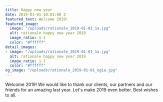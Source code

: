 ```yaml
---
title: Happy new year
date: 2019-01-01 10:01:00 Z
featured_text: Welcome 2019!
featured_image:
  image: "/uploads/rationale_2019-01-01_1a.jpg"
  alt: rationale happy new year 2019
  image_ratio: 1-1
  color: "#ffffff"
detail_images:
- image: "/uploads/rationale_2019-01-01_1a.jpg"
  alt: rationale happy new year 2019
  image_ratio: 1-1
  color: "#ffffff"
og_image: "/uploads/rationale_2019-01-01_og1a.jpg"
---
```


Welcome 2019! We would like to thank our clients, our partners and our friends for an amazing last year. Let's make 2019 even better. Best wishes to all.